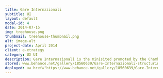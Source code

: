 ```yaml
---
title: Gare Internazionali
subtitle: UI
layout: default
modal-id: 4
date: 2014-07-15
img: treehouse.png
thumbnail: treehouse-thumbnail.png
alt: image-alt
project-date: April 2014
client: e-xtrategy
category: UX UI
description: Gare Internazionali is the minisited promoted by the Chamber of Commerce of Ancona with the purpose to help local businesses expand their area out and abroad of Italy's frontiers, striking up collaborations and deals with other EU businesses.  
stored: www.behance.net/gallery/18560639/Gare-Internazionali-structuring-of-a-minisite
deployed: <a href="https://www.behance.net/gallery/18560639/Gare-Internazionali-structuring-of-a-minisite" target="_blank">Read more on Behance</a>
---
```

